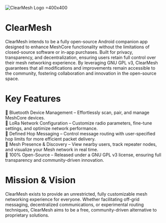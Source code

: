 
![ClearMesh Logo](https://github.com/user-attachments/assets/9cca3089-5638-46e4-98fc-154dc61ec727) =400x400

# ClearMesh
ClearMesh intends to be a fully open-source Android companion app designed to enhance MeshCore functionality without the limitations of closed-source software or in-app purchases. Built for privacy, transparency, and decentralization, ensuring users retain full control over their mesh networking experience. By leveraging GNU GPL v3, ClearMesh guarantees that all modifications and improvements remain accessible to the community, fostering collaboration and innovation in the open-source space.

# Key Features

🔹 Bluetooth Device Management – Effortlessly scan, pair, and manage MeshCore devices. <br />
🔹 LoRa Network Configuration – Customize radio parameters, fine-tune settings, and optimize network performance. <br />
🔹 Defined Hop Messaging – Control message routing with user-specified hop limits for more efficient packet delivery. <br />
🔹 Mesh Presence & Discovery – View nearby users, track repeater nodes, and visualize your Mesh network in real time. <br />
🔹 100% Open-Source – Released under a GNU GPL v3 license, ensuring full transparency and community-driven innovation. <br />

# Mission & Vision

ClearMesh exists to provide an unrestricted, fully customizable mesh networking experience for everyone. Whether facilitating off-grid messaging, decentralized communications, or experimental routing techniques, ClearMesh aims to be a free, community-driven alternative to proprietary solutions.

